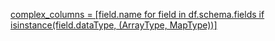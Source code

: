 [complex_columns = [field.name for field in df.schema.fields if isinstance(field.dataType, (ArrayType, MapType))]](https://lytx-api.prod5.ph.lytx.com/video/safety/eventsWithMetadata?dateOption=lastUpdatedDate&sortDirection=desc&sortBy=lastUpdatedDate&includeSubgroups=true&limit=1000)
